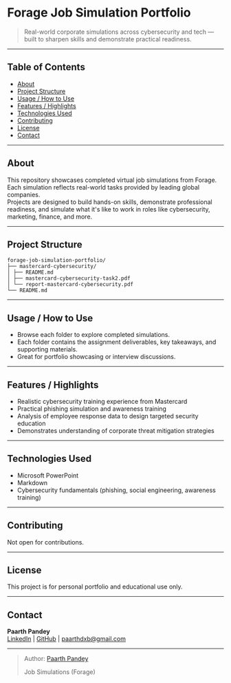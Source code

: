 # Forage Job Simulation Portfolio

> Real-world corporate simulations across cybersecurity and tech — built to sharpen skills and demonstrate practical readiness.

---

## Table of Contents

- [About](#about)  
- [Project Structure](#project-structure)  
- [Usage / How to Use](#usage--how-to-use)  
- [Features / Highlights](#features--highlights)  
- [Technologies Used](#technologies-used)  
- [Contributing](#contributing)  
- [License](#license)  
- [Contact](#contact)

---

## About

This repository showcases completed virtual job simulations from Forage. Each simulation reflects real-world tasks provided by leading global companies.  
Projects are designed to build hands-on skills, demonstrate professional readiness, and simulate what it's like to work in roles like cybersecurity, marketing, finance, and more.

---

## Project Structure
```
forage-job-simulation-portfolio/
├── mastercard-cybersecurity/
│ ├── README.md
│ ├── mastercard-cybersecurity-task2.pdf
│ └── report-mastercard-cybersecurity.pdf
└── README.md
```

---

## Usage / How to Use

- Browse each folder to explore completed simulations.
- Each folder contains the assignment deliverables, key takeaways, and supporting materials.
- Great for portfolio showcasing or interview discussions.

---

## Features / Highlights

- Realistic cybersecurity training experience from Mastercard
- Practical phishing simulation and awareness training
- Analysis of employee response data to design targeted security education
- Demonstrates understanding of corporate threat mitigation strategies

---

## Technologies Used

- Microsoft PowerPoint  
- Markdown  
- Cybersecurity fundamentals (phishing, social engineering, awareness training)

---

## Contributing

Not open for contributions.

---

## License

This project is for personal portfolio and educational use only.

---

## Contact

**Paarth Pandey**  
[LinkedIn](https://www.linkedin.com/in/paarth-pandey-13779529b/) | [GitHub](https://github.com/paarthpandey10) | paarthdxb@gmail.com

---

> Author: [Paarth Pandey](https://github.com/paarthpandey10)  
>  
> Job Simulations (Forage)
